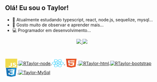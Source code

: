 ## Olá! Eu sou o Taylor!

- 🧠 Atualmente estudando typescript, react, node.js, sequelize, mysql...
- 👀 Gosto muito de observar e aprender mais...
- 💻 Programador em desenvolvimento... 

<div align="center">
  <a href="https://github.com/olirrvt">
  <img height="180em" src="https://github-readme-stats.vercel.app/api?username=olirrvt&show_icons=true&theme=dark&include_all_commits=true&count_private=true"/>
  <img height="180em" src="https://github-readme-stats.vercel.app/api/top-langs/?username=olirrvt&layout=compact&langs_count=7&theme=dark"/>
</div>
  
  ##
  
  <div style="display: inline_block"><br>
  <img align="center" alt="Taylor-Js" height="30" width="40" src="https://raw.githubusercontent.com/devicons/devicon/master/icons/javascript/javascript-plain.svg">
   <img align="center" alt="RTaylor-node" height="30" width="40" src="https://cdn.jsdelivr.net/gh/devicons/devicon/icons/nodejs/nodejs-original.svg" />
  <img align="center" alt="Taylor-react" height="30" width="40"  src="https://raw.githubusercontent.com/devicons/devicon/master/icons/react/react-original.svg">
  <img align="center" alt="Taylor-HTML" height="30" width="40" src="https://raw.githubusercontent.com/devicons/devicon/master/icons/html5/html5-original.svg">
  <img align="center" alt="RTaylor-html" height="30" width="40" src="https://cdn.jsdelivr.net/gh/devicons/devicon/icons/git/git-original.svg" />
  <img align="center" alt="RTaylor-bootstrap" height="30" width="40" src="https://cdn.jsdelivr.net/gh/devicons/devicon/icons/bootstrap/bootstrap-original.svg" />
  <img align="center" alt="Taylor-Css" height="30" width="40" 
  src="https://raw.githubusercontent.com/devicons/devicon/master/icons/css3/css3-original.svg">
    <img align="center" alt="Taylor-MySql" height="50" width="60"
  src="https://cdn.jsdelivr.net/gh/devicons/devicon/icons/mysql/mysql-original-wordmark.svg" />
    </div>
  <div>
    
 </div>
